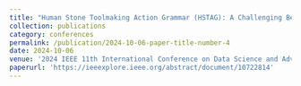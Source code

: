 ```yaml
---
title: "Human Stone Toolmaking Action Grammar (HSTAG): A Challenging Benchmark for Fine-grained Motor Behavior Recognition"
collection: publications
category: conferences
permalink: /publication/2024-10-06-paper-title-number-4
date: 2024-10-06
venue: '2024 IEEE 11th International Conference on Data Science and Advanced Analytics (DSAA)'
paperurl: 'https://ieeexplore.ieee.org/abstract/document/10722814'
---
```

